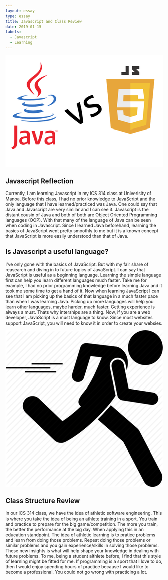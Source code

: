 ```yaml
---
layout: essay
type: essay
title: Javascript and Class Review
date: 2019-01-15
labels:
  - Javascript 
  - Learning
---
```


<img class="ui small right floated image" src="../images/java-vs-javascript.png">


## Javascript Reflection 
   Currently, I am learning Javascript in my ICS 314 class at Univerisity of Manoa. Before this class, I had no prior knowledge to JavaScript and the only language that I have learned/practiced was Java. One could say that Java and Javascript are very similar and I can see it. Javascript is the distant cousin of Java and both of both are Object Oriented Programming languages (OOP). With that many of the language of Java can be seen when coding in Javascript. Since I learned Java beforehand, learning the basics of JavaScript went pretty smoothly to me but it is a known concept that JavaScript is more easily understood than that of Java. 

## Is Javascript a useful language? 
   I've only gone with the basics of JavaScript. But with my fair share of reasearch and diving in to future topics of JavaScript. I can say that JavaScript is useful as a beginning language. Learning the simple language first can help you learn different languages much faster. Take me for example, I had no prior programming knowledge before learning Java and it took me some time to get a hand of it. Now when learning JavaScript I can see that I am picking up the basics of that language in a much faster pace than when I was learning Java. Picking up more languages will help you learn other languages, maybe harder, much faster. Getting experience is always a must. Thats why interships are a thing. Now, if you are a web developer, JavaScript is a must language to know. Since most websites support JavaScript, you will need to know it in order to create your websies. 
   
<img class="ui small right floated image" src="../images/run.png">
   

## Class Structure Review 
   In our ICS 314 class, we have the idea of athletic software engineering. This is where you take the idea of being an athlete training in a sport. You train and practice to prepare for the big game/competition. The more you train, the better the performance at the big day. When applying this in an education standpoint. The idea of athletic learning is to pratice problems and learn from doing those problems. Repeat doing those problems or similar problems and you gain experience/skills in solving those problems. These new insights is what will help shape your knowledge in dealing with future problems. To me, being a student althlete before, I find that this style of learning might be fitted for me. If programming is a sport that I love to do, then I would enjoy spending hours of practice because I would like to become a professional. You could not go wrong with practicing a lot. 

